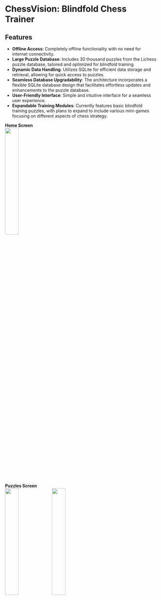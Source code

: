 # ChessVision: Blindfold Chess Trainer

## Features
- **Offline Access**: Completely offline functionality with no need for internet connectivity.
- **Large Puzzle Database**: Includes 30 thousand puzzles from the Lichess puzzle database, tailored and optimized for blindfold training.
- **Dynamic Data Handling**: Utilizes SQLite for efficient data storage and retrieval, allowing for quick access to puzzles.
- **Seamless Database Upgradability**: The architecture incorporates a flexible SQLite database design that facilitates effortless updates and enhancements to the puzzle database.
- **User-Friendly Interface**: Simple and intuitive interface for a seamless user experience.
- **Expandable Training Modules**: Currently features basic blindfold training puzzles, with plans to expand to include various mini-games focusing on different aspects of chess strategy.

**Home Screen**
<br>
<img src="https://github.com/dancingmadman2/chess_vision/assets/88443368/8c21b036-3733-45d7-8b83-5cc9e075ac7b" width=30% height=30%>
<br>
**Puzzles Screen**
<br>
<img src="https://github.com/dancingmadman2/chess_vision/assets/88443368/46952ef7-6d4a-4e81-92a5-72e100442c18" width=30% height=30%>
<img src="https://github.com/dancingmadman2/chess_vision/assets/88443368/b05c7ae9-89e5-4f6f-ac85-e6725d60e814" width=30% height=30%>

